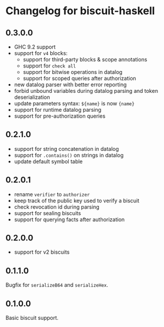 # Changelog for biscuit-haskell

## 0.3.0.0

- GHC 9.2 support
- support for `v4` blocks:
  - support for third-party blocks & scope annotations
  - support for `check all`
  - support for bitwise operations in datalog
  - support for scoped queries after authorization
- new datalog parser with better error reporting
- forbid unbound variables during datalog parsing and
  token deserialization
- update parameters syntax: `${name}` is now `{name}`
- support for runtime datalog parsing
- support for pre-authorization queries

## 0.2.1.0

- support for string concatenation in datalog
- support for `.contains()` on strings in datalog
- update default symbol table

## 0.2.0.1

- rename `verifier` to `authorizer`
- keep track of the public key used to verify a biscuit
- check revocation id during parsing
- support for sealing biscuits
- support for querying facts after authorization

## 0.2.0.0

- support for v2 biscuits

## 0.1.1.0

Bugfix for `serializeB64` and `serializeHex`.

## 0.1.0.0

Basic biscuit support.
